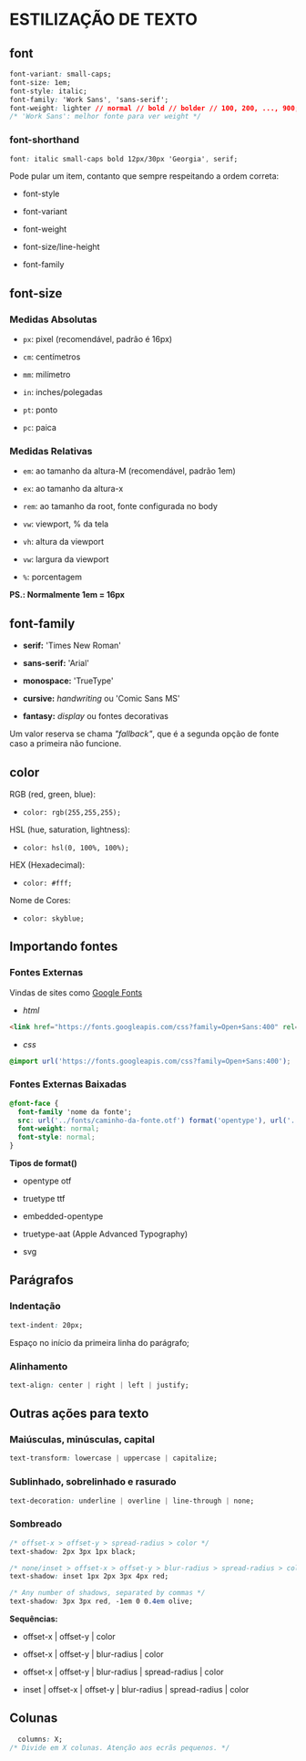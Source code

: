 # ESTILIZAÇÃO DE TEXTO

## font

```css
font-variant: small-caps;
font-size: 1em;
font-style: italic;
font-family: 'Work Sans', 'sans-serif';
font-weight: lighter // normal // bold // bolder // 100, 200, ..., 900;
/* 'Work Sans': melhor fonte para ver weight */
```

### font-shorthand

```css
font: italic small-caps bold 12px/30px 'Georgia', serif;
```

Pode pular um item, contanto que sempre respeitando a ordem correta:

* font-style

* font-variant

* font-weight

* font-size/line-height

* font-family

## font-size

### Medidas Absolutas

* `px`: pixel (recomendável, padrão é 16px)

* `cm`: centímetros

* `mm`: milímetro

* `in`: inches/polegadas

* `pt`: ponto

* `pc`: paica

### Medidas Relativas

* `em`: ao tamanho da altura-M (recomendável, padrão 1em)

* `ex`: ao tamanho da altura-x

* `rem`: ao tamanho da root, fonte configurada no body

* `vw`: viewport, % da tela

* `vh`: altura da viewport

* `vw`: largura da viewport

* `%`: porcentagem

**PS.: Normalmente 1em = 16px**

## font-family

* **serif:** 'Times New Roman'

* **sans-serif:** 'Arial'

* **monospace:** 'TrueType'

* **cursive:** *handwriting* ou 'Comic Sans MS'

* **fantasy:** *display* ou fontes decorativas

Um valor reserva se chama *"fallback"*, que é a segunda opção de fonte caso a primeira não funcione.

## color

RGB (red, green, blue):

* `color: rgb(255,255,255);`

HSL (hue, saturation, lightness):

* `color: hsl(0, 100%, 100%);`

HEX (Hexadecimal):

* `color: #fff;`

Nome de Cores:

* `color: skyblue;`

## Importando fontes

### Fontes Externas

Vindas de sites como [Google Fonts]()

* *html*

```html
<link href="https://fonts.googleapis.com/css?family=Open+Sans:400" rel="stylesheet">
```

* *css*

```css
@import url('https://fonts.googleapis.com/css?family=Open+Sans:400');
```

### Fontes Externas Baixadas

```css
@font-face {
  font-family 'nome da fonte';
  src: url('../fonts/caminho-da-fonte.otf') format('opentype'), url('../fonts/caminho-da-fonte.ttf') format('truetype');
  font-weight: normal;
  font-style: normal;
}
```

**Tipos de format()**

* opentype otf

* truetype ttf

* embedded-opentype

* truetype-aat (Apple Advanced Typography)

* svg

## Parágrafos

### Indentação

```css
text-indent: 20px;
```

Espaço no início da primeira linha do parágrafo;

### Alinhamento

```css
text-align: center | right | left | justify;
```

## Outras ações para texto

### Maiúsculas, minúsculas, capital

```css
text-transform: lowercase | uppercase | capitalize;
```

### Sublinhado, sobrelinhado e rasurado

```css
text-decoration: underline | overline | line-through | none;
```

### Sombreado

```css
/* offset-x > offset-y > spread-radius > color */
text-shadow: 2px 3px 1px black;

/* none/inset > offset-x > offset-y > blur-radius > spread-radius > color */
text-shadow: inset 1px 2px 3px 4px red;

/* Any number of shadows, separated by commas */
text-shadow: 3px 3px red, -1em 0 0.4em olive;
```

**Sequências:**

* offset-x | offset-y | color

* offset-x | offset-y | blur-radius | color

* offset-x | offset-y | blur-radius | spread-radius | color

* inset | offset-x | offset-y | blur-radius | spread-radius | color

## Colunas

```css
  columns: X;
/* Divide em X colunas. Atenção aos ecrãs pequenos. */
```